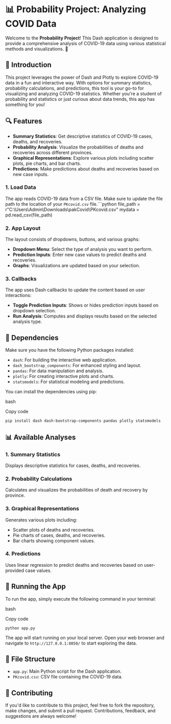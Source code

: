 # 📊 Probability Project: Analyzing COVID Data

Welcome to the **Probability Project**! This Dash application is designed to provide a comprehensive analysis of COVID-19 data using various statistical methods and visualizations. 🌟

## 🚀 Introduction

This project leverages the power of Dash and Plotly to explore COVID-19 data in a fun and interactive way. With options for summary statistics, probability calculations, and predictions, this tool is your go-to for visualizing and analyzing COVID-19 statistics. Whether you're a student of probability and statistics or just curious about data trends, this app has something for you!

## 🔍 Features

- **Summary Statistics**: Get descriptive statistics of COVID-19 cases, deaths, and recoveries.
- **Probability Analysis**: Visualize the probabilities of deaths and recoveries across different provinces.
- **Graphical Representations**: Explore various plots including scatter plots, pie charts, and bar charts.
- **Predictions**: Make predictions about deaths and recoveries based on new case inputs.

### 1. **Load Data** 
The app reads COVID-19 data from a CSV file. Make sure to update the file path to the location of your `PKcovid.csv` file.```python file_path = r"C:\Users\Admin\Downloads\pakCovid\PKcovid.csv" mydata = pd.read_csv(file_path)  

### 2. **App Layout**

The layout consists of dropdowns, buttons, and various graphs:

- **Dropdown Menu**: Select the type of analysis you want to perform.
- **Prediction Inputs**: Enter new case values to predict deaths and recoveries.
- **Graphs**: Visualizations are updated based on your selection.

### 3. **Callbacks**

The app uses Dash callbacks to update the content based on user interactions:

- **Toggle Prediction Inputs**: Shows or hides prediction inputs based on dropdown selection.
- **Run Analysis**: Computes and displays results based on the selected analysis type.

## 🔧 Dependencies

Make sure you have the following Python packages installed:

- `dash`: For building the interactive web application.
- `dash_bootstrap_components`: For enhanced styling and layout.
- `pandas`: For data manipulation and analysis.
- `plotly`: For creating interactive plots and charts.
- `statsmodels`: For statistical modeling and predictions.

You can install the dependencies using pip:

bash

Copy code

`pip install dash dash-bootstrap-components pandas plotly statsmodels`

## 📊 Available Analyses

### **1. Summary Statistics**

Displays descriptive statistics for cases, deaths, and recoveries.

### **2. Probability Calculations**

Calculates and visualizes the probabilities of death and recovery by province.

### **3. Graphical Representations**

Generates various plots including:

- Scatter plots of deaths and recoveries.
- Pie charts of cases, deaths, and recoveries.
- Bar charts showing component values.

### **4. Predictions**

Uses linear regression to predict deaths and recoveries based on user-provided case values.

## 📝 Running the App

To run the app, simply execute the following command in your terminal:

bash

Copy code

`python app.py`

The app will start running on your local server. Open your web browser and navigate to `http://127.0.0.1:8050/` to start exploring the data.

## 📂 File Structure

- `app.py`: Main Python script for the Dash application.
- `PKcovid.csv`: CSV file containing the COVID-19 data.

## 💬 Contributing

If you'd like to contribute to this project, feel free to fork the repository, make changes, and submit a pull request. Contributions, feedback, and suggestions are always welcome!
